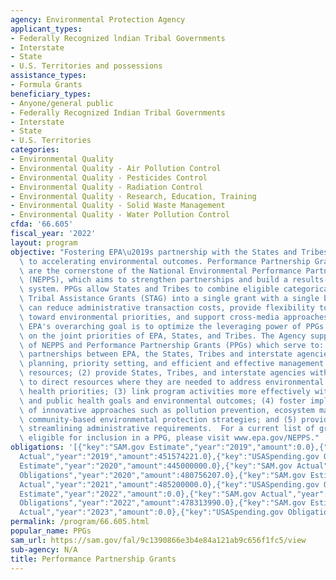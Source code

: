 ```yaml
---
agency: Environmental Protection Agency
applicant_types:
- Federally Recognized lndian Tribal Governments
- Interstate
- State
- U.S. Territories and possessions
assistance_types:
- Formula Grants
beneficiary_types:
- Anyone/general public
- Federally Recognized Indian Tribal Governments
- Interstate
- State
- U.S. Territories
categories:
- Environmental Quality
- Environmental Quality - Air Pollution Control
- Environmental Quality - Pesticides Control
- Environmental Quality - Radiation Control
- Environmental Quality - Research, Education, Training
- Environmental Quality - Solid Waste Management
- Environmental Quality - Water Pollution Control
cfda: '66.605'
fiscal_year: '2022'
layout: program
objective: "Fostering EPA\u2019s partnership with the States and Tribes is critical\
  \ to accelerating environmental outcomes. Performance Partnership Grants (PPGs)\
  \ are the cornerstone of the National Environmental Performance Partnership System\
  \ (NEPPS), which aims to strengthen partnerships and build a results-based management\
  \ system. PPGs allow States and Tribes to combine eligible categorical State and\
  \ Tribal Assistance Grants (STAG) into a single grant with a single budget. PPGs\
  \ can reduce administrative transaction costs, provide flexibility to direct resources\
  \ toward environmental priorities, and support cross-media approaches and initiatives.\
  \ EPA's overarching goal is to optimize the leveraging power of PPGs to focus strategically\
  \ on the joint priorities of EPA, States, and Tribes. The Agency supports the goals\
  \ of NEPPS and Performance Partnership Grants (PPGs) which serve to: (1) strengthen\
  \ partnerships between EPA, the States, Tribes and interstate agencies through joint\
  \ planning, priority setting, and efficient and effective management of federal-state\
  \ resources; (2) provide States, Tribes, and interstate agencies with flexibility\
  \ to direct resources where they are needed to address environmental and public\
  \ health priorities; (3) link program activities more effectively with environmental\
  \ and public health goals and environmental outcomes; (4) foster implementation\
  \ of innovative approaches such as pollution prevention, ecosystem management, and\
  \ community-based environmental protection strategies; and (5) provide savings by\
  \ streamlining administrative requirements.  For a current list of grant programs\
  \ eligible for inclusion in a PPG, please visit www.epa.gov/NEPPS."
obligations: '[{"key":"SAM.gov Estimate","year":"2019","amount":0.0},{"key":"SAM.gov
  Actual","year":"2019","amount":451574221.0},{"key":"USASpending.gov Obligations","year":"2019","amount":451401183.0},{"key":"SAM.gov
  Estimate","year":"2020","amount":445000000.0},{"key":"SAM.gov Actual","year":"2020","amount":481300129.0},{"key":"USASpending.gov
  Obligations","year":"2020","amount":480756207.0},{"key":"SAM.gov Estimate","year":"2021","amount":485200000.0},{"key":"SAM.gov
  Actual","year":"2021","amount":485200000.0},{"key":"USASpending.gov Obligations","year":"2021","amount":496325459.0},{"key":"SAM.gov
  Estimate","year":"2022","amount":0.0},{"key":"SAM.gov Actual","year":"2022","amount":486750000.0},{"key":"USASpending.gov
  Obligations","year":"2022","amount":478313990.0},{"key":"SAM.gov Estimate","year":"2023","amount":490640000.0},{"key":"SAM.gov
  Actual","year":"2023","amount":0.0},{"key":"USASpending.gov Obligations","year":"2023","amount":354859226.0}]'
permalink: /program/66.605.html
popular_name: PPGs
sam_url: https://sam.gov/fal/9c1390866e3b4e84a121ab9c656f1fc5/view
sub-agency: N/A
title: Performance Partnership Grants
---
```


